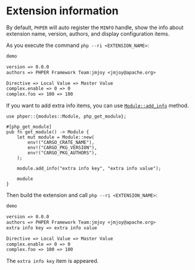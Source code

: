 # Extension information

By default, `PHPER` will auto register the `MINFO` handle, show the info about
extension name, version, authors, and display configuration items.

As you execute the command `php --ri <EXTENSION_NAME>`:

```txt
demo

version => 0.0.0
authors => PHPER Framework Team:jmjoy <jmjoy@apache.org>

Directive => Local Value => Master Value
complex.enable => 0 => 0
complex.foo => 100 => 100
```

If you want to add extra info items, you can use 
[`Module::add_info`](phper::modules::Module::add_info) method.

```rust,no_run
use phper::{modules::Module, php_get_module};

#[php_get_module]
pub fn get_module() -> Module {
    let mut module = Module::new(
        env!("CARGO_CRATE_NAME"),
        env!("CARGO_PKG_VERSION"),
        env!("CARGO_PKG_AUTHORS"),
    );

    module.add_info("extra info key", "extra info value");

    module
}
```

Then build the extension and call `php --ri <EXTENSION_NAME>`:

```txt
demo

version => 0.0.0
authors => PHPER Framework Team:jmjoy <jmjoy@apache.org>
extra info key => extra info value

Directive => Local Value => Master Value
complex.enable => 0 => 0
complex.foo => 100 => 100
```

The `extra info key` item is appeared.
